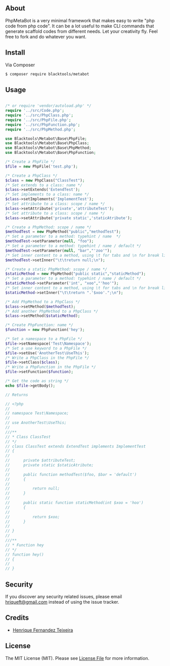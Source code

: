 ## About

PhpMetaBot is a very minimal framework that makes easy to write "php code from php code". It can be a lot useful to make CLI commands that generate scaffold codes from different needs. Let your creativity fly. Feel free to fork and do whatever you want.

## Install

Via Composer

```bash
$ composer require blacktools/metabot
```

## Usage

```php

/* or require 'vendor/autoload.php' */
require '../src/Code.php';
require '../src/PhpClass.php';
require '../src/PhpFile.php';
require '../src/PhpFunction.php';
require '../src/PhpMethod.php';

use Blacktools\Metabot\Base\PhpFile;
use Blacktools\Metabot\Base\PhpClass;
use Blacktools\Metabot\Base\PhpMethod;
use Blacktools\Metabot\Base\PhpFunction;

/* Create a PhpFile */
$file = new PhpFile('test.php');

/* Create a PhpClass */
$class = new PhpClass("ClassTest");
/* Set extends to a class: name */
$class->setExtends('ExtendTest');
/* Set implements to a class: name */
$class->setImplements('ImplementTest');
/* Set attribute to a class: scope / name */
$class->setAttribute('private','attributeTest');
/* Set attribute to a class: scope / name */
$class->setAttribute('private static','staticAtribute');

/* Create a PhpMethod: scope / name */
$methodTest = new PhpMethod("public","methodTest");
/* Set a parameter to a method: typehint / name  */
$methodTest->setParameter(null, "foo");
/* Set a parameter to a method: typehint / name / default */
$methodTest->setParameter(null, "bar","'zoo'");
/* Set inner content to a method, using \t for tabs and \n for break lines  */
$methodTest->setInner("\t\treturn null;\n");

/* Create a static PhpMethod: scope / name */
$staticMethod = new PhpMethod("public static","staticMethod");
/* Set a parameter to a method: typehint / name / default */
$staticMethod->setParameter('int', "xoo","'hoo'");
/* Set inner content to a method, using \t for tabs and \n for break lines  */
$staticMethod->setInner("\t\treturn ".'$xoo'.";\n");

/* Add PhpMethod to a PhpClass */
$class->setMethod($methodTest);
/* Add another PhpMethod to a PhpClass */
$class->setMethod($staticMethod);

/* Create PhpFunction: name */
$function = new PhpFunction('hey');

/* Set a namespace to a PhpFile */
$file->setNamespace('Test\Namespace');
/* Set a use keyword to a PhpFile */
$file->setUse('AnotherTest\UseThis');
/* Write a PhpClass in the PhpFile */
$file->setClass($class);
/* Write a PhpFunction in the PhpFile */
$file->setFunction($function);

/* Get the code as string */
echo $file->getBody();

// Returns

// <?php 
//
// namespace Test\Namespace;
//
// use AnotherTest\UseThis;
//
///**
// * Class ClassTest
// */
// class ClassTest extends ExtendTest implements ImplementTest
// {
//
//		private $attributeTest;
//		private static $staticAtribute;
//
//		public function methodTest($foo, $bar = 'default')
//		{
//
//			return null;
//		}
//
//		public static function staticMethod(int $xoo = 'hoo')
//		{
//
//			return $xoo;
//		}
//	
// }
//
///**
// * Function hey
// */
// function hey()
// {
//
// }

```

## Security

If you discover any security related issues, please email hriqueft@gmail.com instead of using the issue tracker.

## Credits

- [Henrique Fernandez Teixeira][link-author]

## License

The MIT License (MIT). Please see [License File](LICENSE.md) for more information.

[ico-version]: https://img.shields.io/packagist/v/:vendor/:package_name.svg?style=flat-square
[ico-license]: https://img.shields.io/badge/license-MIT-brightgreen.svg?style=flat-square
[ico-travis]: https://img.shields.io/travis/:vendor/:package_name/master.svg?style=flat-square
[ico-scrutinizer]: https://img.shields.io/scrutinizer/coverage/g/:vendor/:package_name.svg?style=flat-square
[ico-code-quality]: https://img.shields.io/scrutinizer/g/:vendor/:package_name.svg?style=flat-square
[ico-downloads]: https://img.shields.io/packagist/dt/:vendor/:package_name.svg?style=flat-square

[link-packagist]: https://packagist.org/packages/:vendor/:package_name
[link-travis]: https://travis-ci.org/:vendor/:package_name
[link-scrutinizer]: https://scrutinizer-ci.com/g/:vendor/:package_name/code-structure
[link-code-quality]: https://scrutinizer-ci.com/g/:vendor/:package_name
[link-downloads]: https://packagist.org/packages/:vendor/:package_name
[link-author]: https://github.com/henriquefernandez
[link-contributors]: ../../contributors
